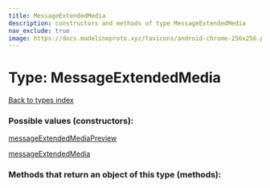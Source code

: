 ```yaml
---
title: MessageExtendedMedia
description: constructors and methods of type MessageExtendedMedia
nav_exclude: true
image: https://docs.madelineproto.xyz/favicons/android-chrome-256x256.png
---
```

# Type: MessageExtendedMedia
[Back to types index](index.html)



### Possible values (constructors):

[messageExtendedMediaPreview](/API_docs/constructors/messageExtendedMediaPreview.html)  

[messageExtendedMedia](/API_docs/constructors/messageExtendedMedia.html)  



### Methods that return an object of this type (methods):



